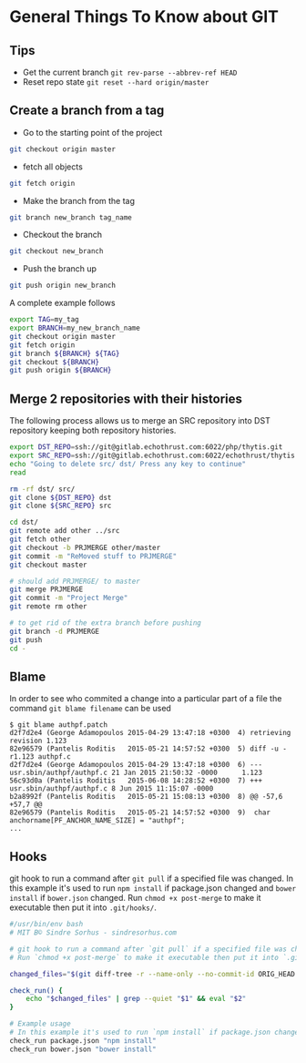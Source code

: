# General Things To Know about GIT
## Tips
* Get the current branch `git rev-parse --abbrev-ref HEAD`
* Reset repo state `git reset --hard origin/master`



## Create a branch from a tag
* Go to the starting point of the project
```sh
git checkout origin master
```

* fetch all objects
```sh
git fetch origin
```

* Make the branch from the tag
```sh
git branch new_branch tag_name
```

* Checkout the branch
```sh
git checkout new_branch
```

* Push the branch up
```sh
git push origin new_branch
```

A complete example follows
```sh
export TAG=my_tag
export BRANCH=my_new_branch_name
git checkout origin master
git fetch origin
git branch ${BRANCH} ${TAG}
git checkout ${BRANCH}
git push origin ${BRANCH}
```

## Merge 2 repositories with their histories
The following process allows us to merge an SRC repository into DST repository
keeping both repository histories.

```sh
export DST_REPO=ssh://git@gitlab.echothrust.com:6022/php/thytis.git
export SRC_REPO=ssh://git@gitlab.echothrust.com:6022/echothrust/thytis.git
echo "Going to delete src/ dst/ Press any key to continue"
read

rm -rf dst/ src/
git clone ${DST_REPO} dst
git clone ${SRC_REPO} src

cd dst/
git remote add other ../src
git fetch other
git checkout -b PRJMERGE other/master
git commit -m "ReMoved stuff to PRJMERGE"
git checkout master

# should add PRJMERGE/ to master
git merge PRJMERGE
git commit -m "Project Merge"
git remote rm other

# to get rid of the extra branch before pushing
git branch -d PRJMERGE
git push
cd -
```

## Blame
In order to see who commited a change into a particular part of a file the
command `git blame filename` can be used
```
$ git blame authpf.patch
d2f7d2e4 (George Adamopoulos 2015-04-29 13:47:18 +0300  4) retrieving revision 1.123
82e96579 (Pantelis Roditis   2015-05-21 14:57:52 +0300  5) diff -u -r1.123 authpf.c
d2f7d2e4 (George Adamopoulos 2015-04-29 13:47:18 +0300  6) --- usr.sbin/authpf/authpf.c 21 Jan 2015 21:50:32 -0000      1.123
56c93d0a (Pantelis Roditis   2015-06-08 14:28:52 +0300  7) +++ usr.sbin/authpf/authpf.c 8 Jun 2015 11:15:07 -0000
b2a8992f (Pantelis Roditis   2015-05-21 15:08:13 +0300  8) @@ -57,6 +57,7 @@
82e96579 (Pantelis Roditis   2015-05-21 14:57:52 +0300  9)  char        anchorname[PF_ANCHOR_NAME_SIZE] = "authpf";
...
```

## Hooks
git hook to run a command after `git pull` if a specified file was changed.
In this example it's used to run `npm install` if package.json changed and
`bower install` if `bower.json` changed. Run `chmod +x post-merge` to make it
executable then put it into `.git/hooks/`.
```sh
#/usr/bin/env bash
# MIT Β© Sindre Sorhus - sindresorhus.com

# git hook to run a command after `git pull` if a specified file was changed
# Run `chmod +x post-merge` to make it executable then put it into `.git/hooks/`.

changed_files="$(git diff-tree -r --name-only --no-commit-id ORIG_HEAD HEAD)"

check_run() {
	echo "$changed_files" | grep --quiet "$1" && eval "$2"
}

# Example usage
# In this example it's used to run `npm install` if package.json changed and `bower install` if `bower.json` changed.
check_run package.json "npm install"
check_run bower.json "bower install"

```
